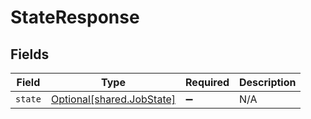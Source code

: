 # StateResponse


## Fields

| Field                                                            | Type                                                             | Required                                                         | Description                                                      |
| ---------------------------------------------------------------- | ---------------------------------------------------------------- | ---------------------------------------------------------------- | ---------------------------------------------------------------- |
| `state`                                                          | [Optional[shared.JobState]](undefined/models/shared/jobstate.md) | :heavy_minus_sign:                                               | N/A                                                              |